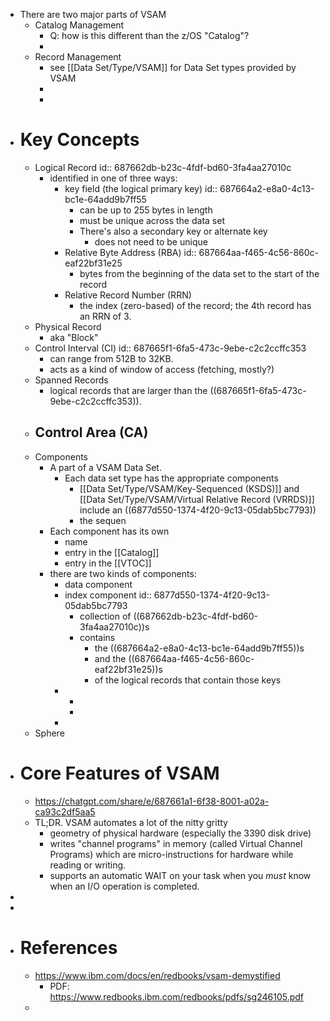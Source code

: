 - There are two major parts of VSAM
	- Catalog Management
		- Q: how is this different than the z/OS "Catalog"?
		-
	- Record Management
		- see [[Data Set/Type/VSAM]] for Data Set types provided by VSAM
		-
		-
- # Key Concepts
	- Logical Record
	  id:: 687662db-b23c-4fdf-bd60-3fa4aa27010c
		- identified in one of three ways:
			- key field (the logical primary key)
			  id:: 687664a2-e8a0-4c13-bc1e-64add9b7ff55
				- can be up to 255 bytes in length
				- must be unique across the data set
				- There's also a secondary key or alternate key
					- does not need to be unique
			- Relative Byte Address (RBA)
			  id:: 687664aa-f465-4c56-860c-eaf22bf31e25
				- bytes from the beginning of the data set to the start of the record
			- Relative Record Number (RRN)
				- the index (zero-based) of the record; the 4th record has an RRN of 3.
	- Physical Record
		- aka "Block"
	- Control Interval (CI)
	  id:: 687665f1-6fa5-473c-9ebe-c2c2ccffc353
		- can range from 512B to 32KB.
		- acts as a kind of window of access (fetching, mostly?)
	- Spanned Records
		- logical records that are larger than the ((687665f1-6fa5-473c-9ebe-c2c2ccffc353)).
	- Control Area (CA)
		-
	- Components
		- A part of a VSAM Data Set.
			- Each data set type has the appropriate components
				- [[Data Set/Type/VSAM/Key-Sequenced (KSDS)]] and [[Data Set/Type/VSAM/Virtual Relative Record (VRRDS)]] include an ((6877d550-1374-4f20-9c13-05dab5bc7793))
				- the sequen
		- Each component has its own
			- name
			- entry in the [[Catalog]]
			- entry in the [[VTOC]]
		- there are two kinds of components:
			- data component
			- index component
			  id:: 6877d550-1374-4f20-9c13-05dab5bc7793
				- collection of ((687662db-b23c-4fdf-bd60-3fa4aa27010c))s
				- contains
					- the ((687664a2-e8a0-4c13-bc1e-64add9b7ff55))s
					- and the ((687664aa-f465-4c56-860c-eaf22bf31e25))s
					- of the logical records that contain those keys
			-
				-
				-
			-
	- Sphere
- # Core Features of VSAM
	- https://chatgpt.com/share/e/687661a1-6f38-8001-a02a-ca93c2df5aa5
	- TL;DR. VSAM automates a lot of the nitty gritty
		- geometry of physical hardware (especially the 3390 disk drive)
		- writes "channel programs" in memory (called Virtual Channel Programs) which are micro-instructions for hardware while reading or writing.
		- supports an automatic WAIT on your task when you _must_ know when an I/O operation is completed.
-
-
- # References
	- https://www.ibm.com/docs/en/redbooks/vsam-demystified
		- PDF: https://www.redbooks.ibm.com/redbooks/pdfs/sg246105.pdf
	-